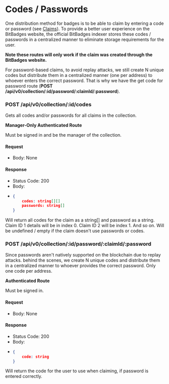 # Codes / Passwords

One distribution method for badges is to be able to claim by entering a code or password (see [Claims](../../for-developers/concepts/claims.md)). To provide a better user experience on the BitBadges website, the official BitBadges indexer stores these codes / passwords in a centralized manner to eliminate storage requirements for the user.

**Note these routes will only work if the claim was created through the BitBadges website.**

For password-based claims, to avoid replay attacks, we still create N unique codes but distribute them in a centralized manner (one per address) to whoever enters the correct password. That is why we have the get code for password route (**POST /api/v0/collection/:id/password/:claimId/:password**).



### POST /api/v0/collection/:id/codes

Gets all codes and/or passwords for all claims in the collection.

**Manager-Only Authenticated Route**

Must be signed in and be the manager of the collection.

#### Request

* Body: None

#### Response

* Status Code: 200
* Body:
* ```json
  {
      codes: string[][]
      passwords: string[]
  }
  ```

Will return all codes for the claim as a string\[] and password as a string. Claim ID 1 details will be in index 0. Claim ID 2 will be index 1. And so on. Will be undefined / empty if the claim doesn't use passwords or codes.

### POST /api/v0/collection/:id/password/:claimId/:password

Since passwords aren't natively supported on the blockchain due to replay attacks. behind the scenes, we create N unique codes and distribute them in a centralized manner to whoever provides the correct password. Only one code per address.

**Authenticated Route**

Must be signed in.

#### Request

* Body: None

#### Response

* Status Code: 200
* Body:
* ```json
  {
      code: string
  }
  ```

Will return the code for the user to use when claiming, if password is entered correctly.
